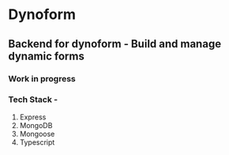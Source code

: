 # Dynoform

## Backend for dynoform - Build and manage dynamic forms

### Work in progress



### Tech Stack - 
1. Express
2. MongoDB
3. Mongoose
4. Typescript
